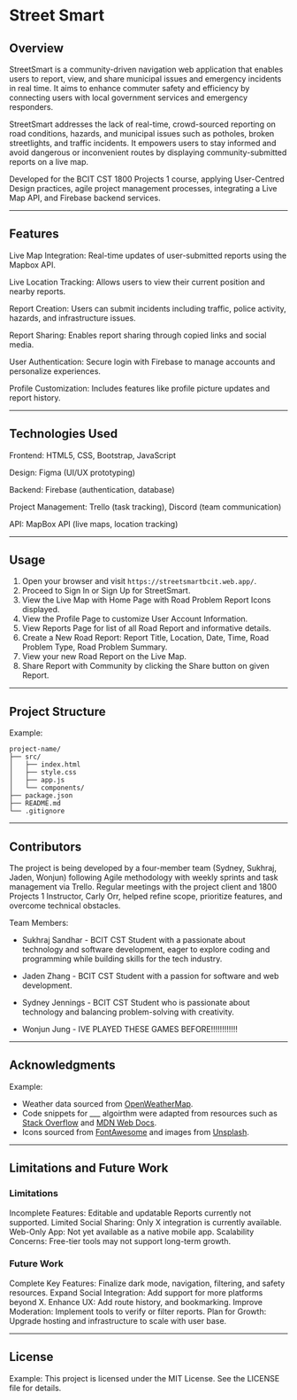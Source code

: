 
# Street Smart

## Overview

StreetSmart is a community-driven navigation web application that enables users to report, view, and share municipal issues and emergency incidents in real time. It aims to enhance commuter safety and efficiency by connecting users with local government services and emergency responders.

StreetSmart addresses the lack of real-time, crowd-sourced reporting on road conditions, hazards, and municipal issues such as potholes, broken streetlights, and traffic incidents. It empowers users to stay informed and avoid dangerous or inconvenient routes by displaying community-submitted reports on a live map.

Developed for the BCIT CST 1800 Projects 1 course, applying User-Centred Design practices, agile project management processes, integrating a Live Map API, and Firebase backend services.

---

## Features

Live Map Integration: Real-time updates of user-submitted reports using the Mapbox API.

Live Location Tracking: Allows users to view their current position and nearby reports.

Report Creation: Users can submit incidents including traffic, police activity, hazards, and infrastructure issues.

Report Sharing: Enables report sharing through copied links and social media.

User Authentication: Secure login with Firebase to manage accounts and personalize experiences.

Profile Customization: Includes features like profile picture updates and report history.

---

## Technologies Used

Frontend: HTML5, CSS, Bootstrap, JavaScript

Design: Figma (UI/UX prototyping)

Backend: Firebase (authentication, database)

Project Management: Trello (task tracking), Discord (team communication)

API: MapBox API (live maps, location tracking)

---

## Usage

1. Open your browser and visit `https://streetsmartbcit.web.app/`.
2. Proceed to Sign In or Sign Up for StreetSmart.
3. View the Live Map with Home Page with Road Problem Report Icons displayed.
4. View the Profile Page to customize User Account Information.
5. View Reports Page for list of all Road Report and informative details.
6. Create a New Road Report: Report Title, Location, Date, Time, Road Problem Type, Road Problem Summary.
7. View your new Road Report on the Live Map.
8. Share Report with Community by clicking the Share button on given Report.

---

## Project Structure

Example:
```
project-name/
├── src/
│   ├── index.html
│   ├── style.css
│   ├── app.js
│   └── components/
├── package.json
├── README.md
└── .gitignore
```

---

## Contributors

The project is being developed by a four-member team (Sydney, Sukhraj, Jaden, Wonjun) following Agile methodology with weekly sprints and task management via Trello. Regular meetings with the project client and 1800 Projects 1 Instructor, Carly Orr, helped refine scope, prioritize features, and overcome technical obstacles.

Team Members:

- Sukhraj Sandhar - BCIT CST Student with a passionate about technology and software development, eager to explore coding and programming while building skills for the tech industry.
    
- Jaden Zhang - BCIT CST Student with a passion for software and web development.

- Sydney Jennings - BCIT CST Student who is passionate about technology and balancing problem-solving with creativity.

- Wonjun Jung - IVE PLAYED THESE GAMES BEFORE!!!!!!!!!!!!

---

## Acknowledgments

Example:
- Weather data sourced from [OpenWeatherMap](https://openweathermap.org/).
- Code snippets for ___ algoirthm were adapted from resources such as [Stack Overflow](https://stackoverflow.com/) and [MDN Web Docs](https://developer.mozilla.org/).
- Icons sourced from [FontAwesome](https://fontawesome.com/) and images from [Unsplash](https://unsplash.com/).

---

## Limitations and Future Work
### Limitations

Incomplete Features: Editable and updatable Reports currently not supported.
Limited Social Sharing: Only X integration is currently available.
Web-Only App: Not yet available as a native mobile app.
Scalability Concerns: Free-tier tools may not support long-term growth.

### Future Work

Complete Key Features: Finalize dark mode, navigation, filtering, and safety resources.
Expand Social Integration: Add support for more platforms beyond X.
Enhance UX: Add route history, and bookmarking.
Improve Moderation: Implement tools to verify or filter reports.
Plan for Growth: Upgrade hosting and infrastructure to scale with user base.

---

## License

Example:
This project is licensed under the MIT License. See the LICENSE file for details.
